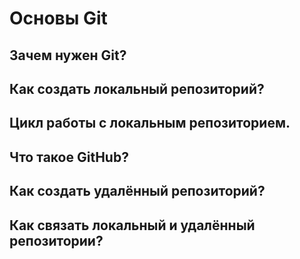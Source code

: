 # Основы Git

## Зачем нужен Git?

## Как создать локальный репозиторий?

## Цикл работы с локальным репозиторием.

## Что такое GitHub?

## Как создать удалённый репозиторий?

## Как связать локальный и удалённый репозитории?

